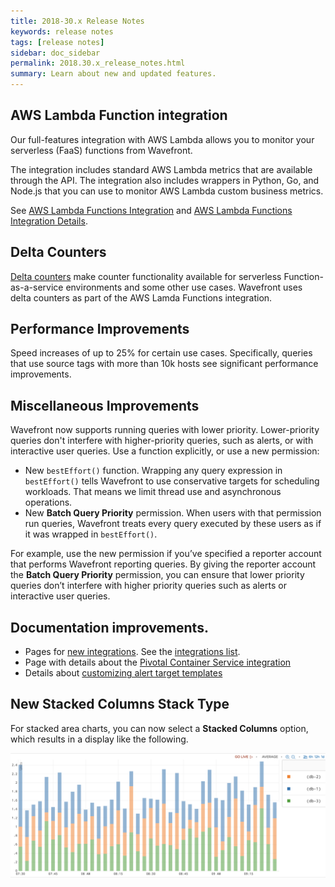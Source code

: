 ```yaml
---
title: 2018-30.x Release Notes
keywords: release notes
tags: [release notes]
sidebar: doc_sidebar
permalink: 2018.30.x_release_notes.html
summary: Learn about new and updated features.
---
```



## AWS Lambda Function integration

Our full-features integration with AWS Lambda allows you to monitor your serverless (FaaS) functions from Wavefront.

The integration includes standard AWS Lambda metrics that are available through the API. The integration also includes wrappers in Python, Go, and Node.js that you can use to monitor AWS Lambda custom business metrics.

See [AWS Lambda Functions Integration](aws-lambda-functions.html) and [AWS Lambda Functions Integration Details](integrations_aws_lambda.html).

## Delta Counters

[Delta counters](delta_counters.html) make counter functionality available for serverless Function-as-a-service environments and some other use cases. Wavefront uses delta counters as part of the AWS Lamda Functions integration.

## Performance Improvements
Speed increases of up to 25% for certain use cases. Specifically, queries that use source tags with more than 10k hosts see significant performance improvements.

## Miscellaneous Improvements

Wavefront now supports running queries with lower priority. Lower-priority queries don't interfere with higher-priority queries, such as alerts, or with interactive user queries. Use a function explicitly, or use a new permission:
  - New `bestEffort()` function. Wrapping any query expression in `bestEffort()` tells Wavefront to use conservative targets for scheduling workloads. That means we limit thread use and asynchronous operations.
  - New **Batch Query Priority** permission. When users with that permission run queries, Wavefront treats every query executed by these users as if it was wrapped in `bestEffort()`.

  For example, use the new permission if you’ve specified a reporter account that performs Wavefront reporting queries. By giving the reporter account the **Batch Query Priority** permission, you can ensure that lower priority queries don’t interfere with higher priority queries such as alerts or interactive user queries.

## Documentation improvements.

  - Pages for [new integrations](integrations_new_changed.html#july-2018). See the [integrations list](https://docs.wavefront.com/label_integrations%20list.html).
  - Page with details about the [Pivotal Container Service integration](integrations_pks.html)
  - Details about [customizing alert target templates](alert_target_customizing.html)

## New Stacked Columns Stack Type

For stacked area charts, you can now select a **Stacked Columns** option, which results in a display like the following.

![stacked column](images/stacked_columns.png)
